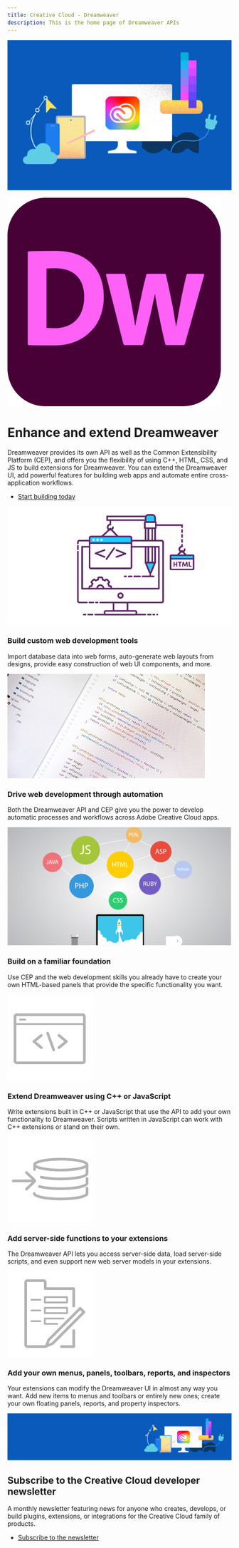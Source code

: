 ```yaml
---
title: Creative Cloud - Dreamweaver
description: This is the home page of Dreamweaver APIs 
---
```

 
<Hero slots="image, icon, heading, text, buttons" variant="halfwidth" />

![Creative Cloud banner](images/cc-hero.png)

![Dreamweaver Logo](images/dw_appicon_256.svg)

# Enhance and extend Dreamweaver

Dreamweaver provides its own API as well as the Common Extensibility Platform (CEP), and offers you the flexibility of using C++, HTML, CSS, and JS to build extensions for Dreamweaver. You can extend the Dreamweaver UI, add powerful features for building web apps and automate entire cross-application workflows.

* [Start building today](https://helpx.adobe.com/dreamweaver/apiref/topics.html)


<TextBlock slots="image, heading, text" width="33%" theme="light" isCentered />

![Illustration of a computer with construction equipment](images/dream_features1.old.png)

### Build custom web development tools

Import database data into web forms, auto-generate web layouts from designs, provide easy construction of web UI components, and more.


<TextBlock slots="image, heading, text" width="33%" theme="light" isCentered />

![Stock image of a book](images/dream_features2.old.jpg)

### Drive web development through automation

Both the Dreamweaver API and CEP give you the power to develop automatic processes and workflows across Adobe Creative Cloud apps.


<TextBlock slots="image, heading, text" width="33%" theme="light" isCentered />

![Stock image with colorful bubbles above a monitor](images/dream_features3.old.png)

### Build on a familiar foundation

Use CEP and the web development skills you already have to create your own HTML-based panels that provide the specific functionality you want.

<TextBlock slots="image, heading, text" width="33%" theme="light" isCentered />

![Code window icon](images/S_IlluScriptingAndActions_96.svg)

### Extend Dreamweaver using C++ or JavaScript

Write extensions built in C++ or JavaScript that use the API to add your own functionality to Dreamweaver. Scripts written in JavaScript can work with C++ extensions or stand on their own.


<TextBlock slots="image, heading, text" width="33%" theme="light" isCentered />

![Sever symbol icon](images/S_IlluAddServersideFunctions_96.svg)

### Add server-side functions to your extensions

The Dreamweaver API lets you access server-side data, load server-side scripts, and even support new web server models in your extensions.

<TextBlock slots="image, heading, text" width="33%" theme="light" isCentered />

![Pencil icon](images/S_IlluCreatePanels_96.svg)

### Add your own menus, panels, toolbars, reports, and inspectors

Your extensions can modify the Dreamweaver UI in almost any way you want. Add new items to menus and toolbars or entirely new ones; create your own floating panels, reports, and property inspectors.


<SummaryBlock slots="image, heading, text, buttons" background="rgb(246, 16, 27)" />

![CC banner](images/cc-banner.png)

## Subscribe to the Creative Cloud developer newsletter 

A monthly newsletter featuring news for anyone who creates, develops, or build plugins, extensions, or integrations for the
Creative Cloud family of products.

* [Subscribe to the newsletter](https://www.adobe.com/subscription/ccdevnewsletter.html)